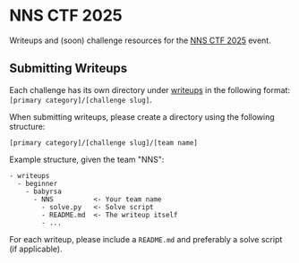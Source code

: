 # NNS CTF 2025

Writeups and (soon) challenge resources for the [NNS CTF 2025](https://ctftime.org/event/2684) event.

## Submitting Writeups

Each challenge has its own directory under [writeups](./writeups) in the following format:
`[primary category]/[challenge slug]`.

When submitting writeups, please create a directory using the following structure:

`[primary category]/[challenge slug]/[team name]`

Example structure, given the team "NNS":
```
- writeups
  - beginner
    - babyrsa
      - NNS          <- Your team name
        - solve.py   <- Solve script
        - README.md  <- The writeup itself
        - ...
```

For each writeup, please include a `README.md` and preferably a solve script (if applicable).
